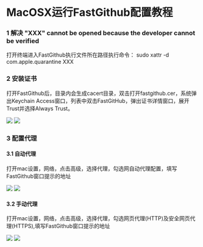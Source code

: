 # MacOSX运行FastGithub配置教程

### 1 解决 "XXX" cannot be opened because the developer cannot be verified
打开终端进入FastGithub执行文件所在路径执行命令：
sudo xattr -d com.apple.quarantine XXX

### 2 安装证书
打开FastGithub后，目录内会生成cacert目录，双击打开fastgithub.cer，系统弹出Keychain Access窗口，列表中双击FastGitHub，弹出证书详情窗口，展开Trust并选择Always Trust。

<img src="https://github.com/jingliancui/FastGithub/blob/master/Resources/MacOSXConfig/KeychainAccess.png?raw=true"/>

<img src="https://github.com/jingliancui/FastGithub/blob/master/Resources/MacOSXConfig/trust.png?raw=true"/>

### 3 配置代理
#### 3.1 自动代理
打开mac设置，网络，点击高级，选择代理，勾选网自动代理配置，填写FastGithub窗口提示的地址

<img src="https://github.com/jingliancui/FastGithub/blob/master/Resources/MacOSXConfig/autoproxy.png?raw=true"/>

<img src="https://github.com/jingliancui/FastGithub/blob/master/Resources/MacOSXConfig/cmdwin.png?raw=true"/>

#### 3.2 手动代理
打开mac设置，网络，点击高级，选择代理，勾选网页代理(HTTP)及安全网页代理(HTTPS),填写FastGithub窗口提示的地址

<img src="https://github.com/jingliancui/FastGithub/blob/master/Resources/MacOSXConfig/proxy.png?raw=true"/>

<img src="https://github.com/jingliancui/FastGithub/blob/master/Resources/MacOSXConfig/cmdwin.png?raw=true"/>